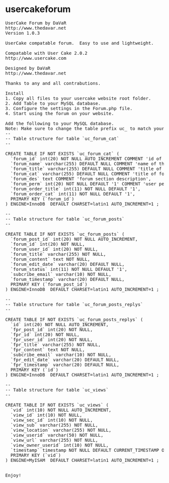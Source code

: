 # usercakeforum
<pre>
UserCake Forum by DaVaR
http://www.thedavar.net
Version 1.0.3

UserCake compatable forum.  Easy to use and lightweight.  

Compatable with User Cake 2.0.2
http://www.usercake.com

Designed by DaVaR
http://www.thedavar.net

Thanks to any and all contrabutions.

Install
1. Copy all files to your usercake website root folder.
2. Add Table to your MySQL database.
3. Configure the settings in the Forum.php file.
4. Start using the forum on your website.

Add the following to your MySQL database.
Note: Make sure to change the table prefix uc_ to match your database settings.
--
-- Table structure for table `uc_forum_cat`
--

CREATE TABLE IF NOT EXISTS `uc_forum_cat` (
  `forum_id` int(20) NOT NULL AUTO_INCREMENT COMMENT 'id of form thingy',
  `forum_name` varchar(255) DEFAULT NULL COMMENT 'name of the full forum',
  `forum_title` varchar(255) DEFAULT NULL COMMENT 'title of the forum sections',
  `forum_cat` varchar(255) DEFAULT NULL COMMENT 'title of forum category',
  `forum_des` text COMMENT 'forum section description',
  `forum_perm` int(20) NOT NULL DEFAULT '1' COMMENT 'user permissions',
  `forum_order_title` int(11) NOT NULL DEFAULT '1',
  `forum_order_cat` int(11) NOT NULL DEFAULT '1',
  PRIMARY KEY (`forum_id`)
) ENGINE=InnoDB  DEFAULT CHARSET=latin1 AUTO_INCREMENT=1 ;

--
-- Table structure for table `uc_forum_posts`
--

CREATE TABLE IF NOT EXISTS `uc_forum_posts` (
  `forum_post_id` int(20) NOT NULL AUTO_INCREMENT,
  `forum_id` int(20) NOT NULL,
  `forum_user_id` int(20) NOT NULL,
  `forum_title` varchar(255) NOT NULL,
  `forum_content` text NOT NULL,
  `forum_edit_date` varchar(20) DEFAULT NULL,
  `forum_status` int(11) NOT NULL DEFAULT '1',
  `subcribe_email` varchar(10) NOT NULL,
  `forum_timestamp` varchar(20) DEFAULT NULL,
  PRIMARY KEY (`forum_post_id`)
) ENGINE=InnoDB  DEFAULT CHARSET=latin1 AUTO_INCREMENT=1 ;

--
-- Table structure for table `uc_forum_posts_replys`
--

CREATE TABLE IF NOT EXISTS `uc_forum_posts_replys` (
  `id` int(20) NOT NULL AUTO_INCREMENT,
  `fpr_post_id` int(20) NOT NULL,
  `fpr_id` int(20) NOT NULL,
  `fpr_user_id` int(20) NOT NULL,
  `fpr_title` varchar(255) NOT NULL,
  `fpr_content` text NOT NULL,
  `subcribe_email` varchar(10) NOT NULL,
  `fpr_edit_date` varchar(20) DEFAULT NULL,
  `fpr_timestamp` varchar(20) DEFAULT NULL,
  PRIMARY KEY (`id`)
) ENGINE=InnoDB  DEFAULT CHARSET=latin1 AUTO_INCREMENT=1 ;

--
-- Table structure for table `uc_views`
--

CREATE TABLE IF NOT EXISTS `uc_views` (
  `vid` int(10) NOT NULL AUTO_INCREMENT,
  `view_id` int(10) NOT NULL,
  `view_sec_id` int(10) NOT NULL,
  `view_sub` varchar(255) NOT NULL,
  `view_location` varchar(255) NOT NULL,
  `view_userid` varchar(50) NOT NULL,
  `view_url` varchar(255) NOT NULL,
  `view_owner_userid` int(10) NOT NULL,
  `timestamp` timestamp NOT NULL DEFAULT CURRENT_TIMESTAMP ON UPDATE CURRENT_TIMESTAMP,
  PRIMARY KEY (`vid`)
) ENGINE=MyISAM  DEFAULT CHARSET=latin1 AUTO_INCREMENT=1 ;


Enjoy!
</pre>
